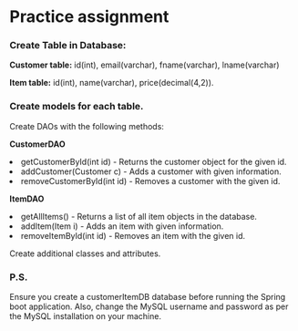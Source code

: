 <h1>Practice assignment</h1>

<h3>Create Table in Database:</h3>
<p><b>Customer table:</b>
id(int), email(varchar), fname(varchar), lname(varchar)</p>
<p><b>Item table:</b>
id(int), name(varchar), price(decimal(4,2)).</p>
<h3>Create models for each table.</h3>
<p>Create DAOs with the following methods:</p>
<p><b>CustomerDAO</b>
<li>getCustomerById(int id) - Returns the customer object for the given id.</li>
<li>addCustomer(Customer c) - Adds a customer with given information.</li>
<li>removeCustomerById(int id) - Removes a customer with the given id.</li>
</p>
<p><b>ItemDAO</b>
<li>getAllItems() - Returns a list of all item objects in the database.</li>
<li>addItem(Item i) - Adds an item with given information.</li>
<li>removeItemById(int id) - Removes an item with the given id.</li>
</p>
<p>Create additional classes and attributes.</p>

<h3>P.S.</h3>
Ensure you create a customerItemDB database before running the Spring boot application. Also, change the MySQL username and password as per the MySQL installation on your machine.
